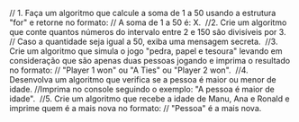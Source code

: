 // 1. Faça um algoritmo que calcule a soma de 1 a 50 usando a estrutura "for" e retorne no formato:
// A soma de 1 a 50 é: X.
​
//2. Crie um algoritmo que conte quantos números do intervalo entre 2 e 150 são divisíveis por 3.
// Caso a quantidade seja igual a 50, exiba uma mensagem secreta.
​
//3. Crie um algoritmo que simula o jogo "pedra, papel e tesoura" levando em consideração que são apenas duas pessoas jogando e imprima o resultado no formato:
// "Player 1 won" ou "A Ties" ou "Player 2 won". 
​
//4. Desenvolva um algoritmo que verifica se a pessoa é maior ou menor de idade.
//Imprima no console seguindo o exemplo: "A pessoa é maior de idade".
​
//5. Crie um algoritmo que recebe a idade de Manu, Ana e Ronald e imprime quem é a mais nova no formato:
// "Pessoa" é a mais nova.